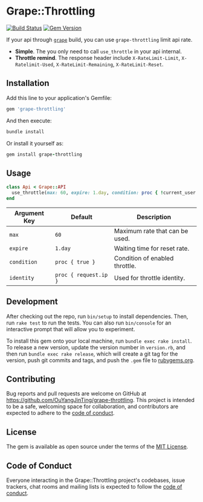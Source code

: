 # Grape::Throttling

[![Build Status](https://travis-ci.org/OuYangJinTing/grape-throttling.svg)](https://travis-ci.org/OuYangJinTing/grape-throttling)
[![Gem Version](https://badge.fury.io/rb/grape-throttling.svg)](https://badge.fury.io/rb/grape-throttling)

If your api through [`grape`](https://github.com/ruby-grape/grape) build, you can use `grape-throttling` limit api rate.

- **Simple**. The you only need to call `use_throttle` in your api internal.
- **Throttle remind**. The response header include `X-RateLimit-Limit`, `X-Ratelimit-Used`, `X-RateLimit-Remaining`, `X-RateLimit-Reset`.

## Installation

Add this line to your application's Gemfile:

```ruby
gem 'grape-throttling'
```

And then execute:

```ruby
bundle install
```

Or install it yourself as:

```ruby
gem install grape-throttling
```

## Usage

```ruby
class Api < Grape::API
  use_throttle(max: 60, expire: 1.day, condition: proc { !current_user.is_admin? }, identity: proc { request.ip })
end
```

| Argument Key | Default               | Description                    |
| ------------ | --------------------- | ------------------------------ |
| `max`        | `60`                  | Maximum rate that can be used. |
| `expire`     | `1.day`               | Waiting time for reset rate.   |
| `condition`  | `proc { true }`       | Condition of enabled throttle. |
| `identity`   | `proc { request.ip }` | Used for throttle identity.    |

## Development

After checking out the repo, run `bin/setup` to install dependencies. Then, run `rake test` to run the tests. You can also run `bin/console` for an interactive prompt that will allow you to experiment.

To install this gem onto your local machine, run `bundle exec rake install`. To release a new version, update the version number in `version.rb`, and then run `bundle exec rake release`, which will create a git tag for the version, push git commits and tags, and push the `.gem` file to [rubygems.org](https://rubygems.org).

## Contributing

Bug reports and pull requests are welcome on GitHub at <https://github.com/OuYangJinTing/grape-throttling>. This project is intended to be a safe, welcoming space for collaboration, and contributors are expected to adhere to the [code of conduct](https://github.com/OuYangJinTing/grape-throttling/blob/master/CODE_OF_CONDUCT.md).

## License

The gem is available as open source under the terms of the [MIT License](https://opensource.org/licenses/MIT).

## Code of Conduct

Everyone interacting in the Grape::Throttling project's codebases, issue trackers, chat rooms and mailing lists is expected to follow the [code of conduct](https://github.com/OuYangJinTing/grape-throttling/blob/master/CODE_OF_CONDUCT.md).
